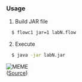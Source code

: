 ### Usage  
1. Build JAR file  
```sh
  $ flowc1 jar=1 labN.flow 
```
2. Execute  
```sh
  $ java -jar labN.jar 
```
![MEME](https://sun9-23.userapi.com/2P6lP7y8tmvf8FFXNt1vOjbogVuNRsbdXsZUwg/fFOJ6eW-Im4.jpg)  
([Source](vk.com/yadebil666))

